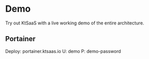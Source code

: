 # Demo

Try out KtSaaS with a live working demo of the entire architecture.

## Portainer

Deploy: portainer.ktsaas.io
U: demo
P: demo-password

